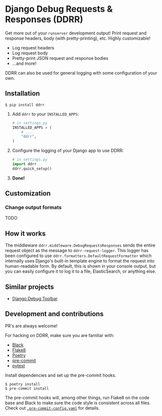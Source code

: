 # Django Debug Requests & Responses (DDRR)

Get more out of your `runserver` development output! Print request and response
headers, body (with pretty-printing), etc.  Highly customizable!

- Log request headers
- Log request body
- Pretty-print JSON request and response bodies
- ...and more!

DDRR can also be used for general logging with some configuration of your own.

## Installation

```
$ pip install ddrr
```

1. Add `ddrr` to your `INSTALLED_APPS`:

    ```python
    # in settings.py
    INSTALLED_APPS = (
        # ...
        "ddrr",
    )
    ```

1. Configure the logging of your Django app to use DDRR:

    ```python
    # in settings.py
    import ddrr
    ddrr.quick_setup()
    ```

1. **Done!**

## Customization

### Change output formats

TODO

## How it works

The middleware `ddrr.middleware.DebugRequestsResponses` sends the entire
request object as the message to `ddrr-request-logger`.  This logger has been
configured to use `ddrr.formatters.DefaultRequestFormatter` which internally
uses Django's built-in template engine to format the request into human-readable
form. By default, this is shown in your console output, but you can easily
configure it to log it to a file, ElasticSearch, or anything else.

## Similar projects

- [Django Debug Toolbar](https://django-debug-toolbar.readthedocs.io)

## Development and contributions

PR's are always welcome!

For hacking on DDRR, make sure you are familiar with:

- [Black](https://github.com/ambv/black)
- [Flake8](http://flake8.pycqa.org/)
- [Poetry](https://poetry.eustace.io/)
- [pre-commit](https://github.com/pre-commit/pre-commit)
- [pytest](https://docs.pytest.org)

Install dependencies and set up the pre-commit hooks.

```
$ poetry install
$ pre-commit install
```

The pre-commit hooks will, among other things, run Flake8 on the code base and
Black to make sure the code style is consistent across all files.  Check out
[`.pre-commit-config.yaml`](.pre-commit-config.yaml) for details.
